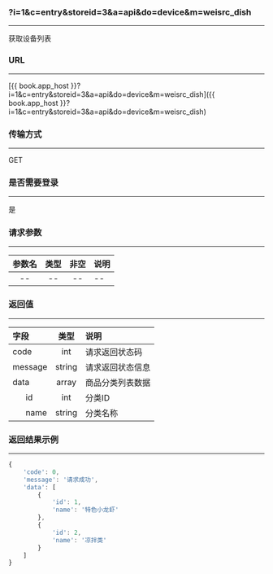 ### ?i=1&c=entry&storeid=3&a=api&do=device&m=weisrc_dish

---

获取设备列表

### URL

---

[{{ book.app_host }}?i=1&c=entry&storeid=3&a=api&do=device&m=weisrc_dish]({{ book.app_host }}?i=1&c=entry&storeid=3&a=api&do=device&m=weisrc_dish)


### 传输方式

---

GET

### 是否需要登录

---

是


### 请求参数

---

| 参数名 | 类型 | 非空 | 说明 |
| :---: | :---: | :---: | :--- |
| -- | -- | -- | -- |


### 返回值

---

| 字段 | 类型 | 说明 |
| :--- | :---: | :--- |
| code | int | 请求返回状态码 |
| message | string | 请求返回状态信息 |
| data | array | 商品分类列表数据 |
| &nbsp;&nbsp;&nbsp;&nbsp;&nbsp;&nbsp;id | int | 分类ID     |
| &nbsp;&nbsp;&nbsp;&nbsp;&nbsp;&nbsp;name | string | 分类名称 |

### 返回结果示例

---

``` js
{
    'code': 0,
    'message': '请求成功',
    'data': [
        {
            'id': 1,
            'name': '特色小龙虾'
        },
        {
            'id': 2,
            'name': '凉拌类'
        }
    ]
}
```